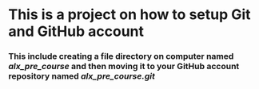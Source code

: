 ﻿ # This is a project on how to setup Git and GitHub account 
 ### This include creating a file directory on computer named *alx_pre_course* and then moving it to your GitHub account repository named *alx_pre_course.git* 